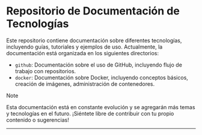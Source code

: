 # Repositorio de Documentación de Tecnologías

Este repositorio contiene documentación sobre diferentes tecnologías, incluyendo guías, tutoriales y ejemplos de uso. Actualmente, la documentación está organizada en los siguientes directorios:

- `github`: Documentación sobre el uso de GitHub, incluyendo flujo de trabajo con repositorios.
- `docker`: Documentación sobre Docker, incluyendo conceptos básicos, creación de imágenes, administración de contenedores.

> [!NOTE] 
> Esta documentación está en constante evolución y se agregarán más temas y tecnologías en el futuro. ¡Siéntete libre de contribuir con tu propio contenido o sugerencias!

---
